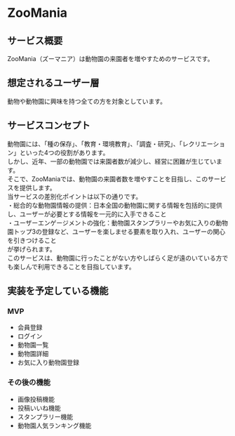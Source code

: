 # ZooMania

## サービス概要
ZooMania（ズーマニア）は動物園の来園者を増やすためのサービスです。

## 想定されるユーザー層
動物や動物園に興味を持つ全ての方を対象としています。

## サービスコンセプト
動物園には、「種の保存」、「教育・環境教育」、「調査・研究」、「レクリエーション」といった4つの役割があります。  
しかし、近年、一部の動物園では来園者数が減少し、経営に困難が生じています。  
そこで、ZooManiaでは、動物園の来園者数を増やすことを目指し、このサービスを提供します。  
当サービスの差別化ポイントは以下の通りです。  
・総合的な動物園情報の提供：日本全国の動物園に関する情報を包括的に提供し、ユーザーが必要とする情報を一元的に入手できること  
・ユーザーエンゲージメントの強化：動物園スタンプラリーやお気に入りの動物園トップ3の登録など、ユーザーを楽しませる要素を取り入れ、ユーザーの関心を引きつけること  
が挙げられます。  
このサービスは、動物園に行ったことがない方やしばらく足が遠のいている方でも楽しんで利用できることを目指しています。  

## 実装を予定している機能
### MVP
* 会員登録
* ログイン
* 動物園一覧
* 動物園詳細
* お気に入り動物園登録

### その後の機能
* 画像投稿機能
* 投稿いいね機能
* スタンプラリー機能
* 動物園人気ランキング機能
